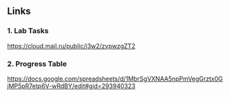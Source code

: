 ## Links

### 1. Lab Tasks

<https://cloud.mail.ru/public/j3w2/zvpwzgZT2>

### 2. Progress Table

<https://docs.google.com/spreadsheets/d/1MbrSgVXNAA5npPmVegGrztx0GjMP5pR7etp6V-wRdBY/edit#gid=293940323>
